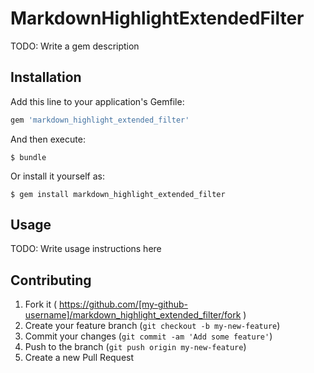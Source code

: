 # MarkdownHighlightExtendedFilter

TODO: Write a gem description

## Installation

Add this line to your application's Gemfile:

```ruby
gem 'markdown_highlight_extended_filter'
```

And then execute:

    $ bundle

Or install it yourself as:

    $ gem install markdown_highlight_extended_filter

## Usage

TODO: Write usage instructions here

## Contributing

1. Fork it ( https://github.com/[my-github-username]/markdown_highlight_extended_filter/fork )
2. Create your feature branch (`git checkout -b my-new-feature`)
3. Commit your changes (`git commit -am 'Add some feature'`)
4. Push to the branch (`git push origin my-new-feature`)
5. Create a new Pull Request
